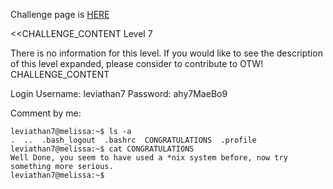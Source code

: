 Challenge page is <a href="http://www.overthewire.org/wargames/leviathan/leviathan7.shtml">HERE</a>

<<CHALLENGE_CONTENT
Level 7

There is no information for this level.
If you would like to see the description of this level expanded, please consider to contribute to OTW!
CHALLENGE_CONTENT

Login
	Username: leviathan7
	Password: ahy7MaeBo9

Comment by me:
	
	leviathan7@melissa:~$ ls -a
	.  ..  .bash_logout  .bashrc  CONGRATULATIONS  .profile
	leviathan7@melissa:~$ cat CONGRATULATIONS 
	Well Done, you seem to have used a *nix system before, now try something more serious.
	leviathan7@melissa:~$ 

